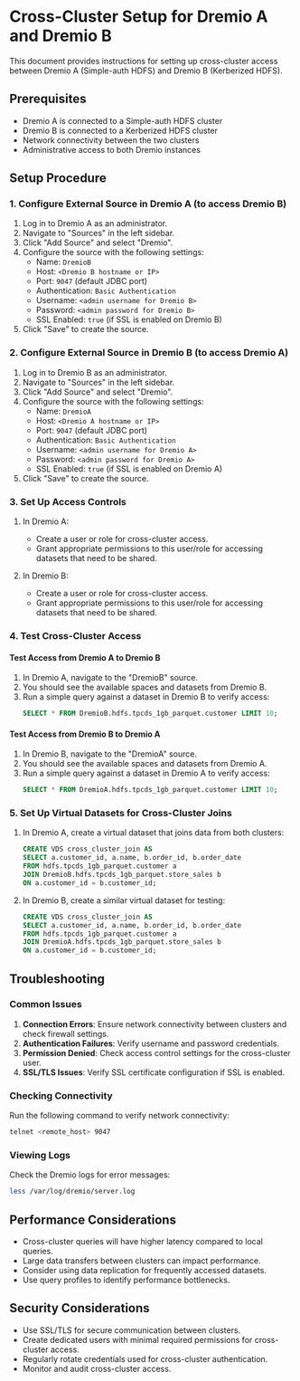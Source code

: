 # Cross-Cluster Setup for Dremio A and Dremio B

This document provides instructions for setting up cross-cluster access between Dremio A (Simple-auth HDFS) and Dremio B (Kerberized HDFS).

## Prerequisites

- Dremio A is connected to a Simple-auth HDFS cluster
- Dremio B is connected to a Kerberized HDFS cluster
- Network connectivity between the two clusters
- Administrative access to both Dremio instances

## Setup Procedure

### 1. Configure External Source in Dremio A (to access Dremio B)

1. Log in to Dremio A as an administrator.
2. Navigate to "Sources" in the left sidebar.
3. Click "Add Source" and select "Dremio".
4. Configure the source with the following settings:
   - Name: `DremioB`
   - Host: `<Dremio B hostname or IP>`
   - Port: `9047` (default JDBC port)
   - Authentication: `Basic Authentication`
   - Username: `<admin username for Dremio B>`
   - Password: `<admin password for Dremio B>`
   - SSL Enabled: `true` (if SSL is enabled on Dremio B)
5. Click "Save" to create the source.

### 2. Configure External Source in Dremio B (to access Dremio A)

1. Log in to Dremio B as an administrator.
2. Navigate to "Sources" in the left sidebar.
3. Click "Add Source" and select "Dremio".
4. Configure the source with the following settings:
   - Name: `DremioA`
   - Host: `<Dremio A hostname or IP>`
   - Port: `9047` (default JDBC port)
   - Authentication: `Basic Authentication`
   - Username: `<admin username for Dremio A>`
   - Password: `<admin password for Dremio A>`
   - SSL Enabled: `true` (if SSL is enabled on Dremio A)
5. Click "Save" to create the source.

### 3. Set Up Access Controls

1. In Dremio A:
   - Create a user or role for cross-cluster access.
   - Grant appropriate permissions to this user/role for accessing datasets that need to be shared.

2. In Dremio B:
   - Create a user or role for cross-cluster access.
   - Grant appropriate permissions to this user/role for accessing datasets that need to be shared.

### 4. Test Cross-Cluster Access

#### Test Access from Dremio A to Dremio B

1. In Dremio A, navigate to the "DremioB" source.
2. You should see the available spaces and datasets from Dremio B.
3. Run a simple query against a dataset in Dremio B to verify access:
   ```sql
   SELECT * FROM DremioB.hdfs.tpcds_1gb_parquet.customer LIMIT 10;
   ```

#### Test Access from Dremio B to Dremio A

1. In Dremio B, navigate to the "DremioA" source.
2. You should see the available spaces and datasets from Dremio A.
3. Run a simple query against a dataset in Dremio A to verify access:
   ```sql
   SELECT * FROM DremioA.hdfs.tpcds_1gb_parquet.customer LIMIT 10;
   ```

### 5. Set Up Virtual Datasets for Cross-Cluster Joins

1. In Dremio A, create a virtual dataset that joins data from both clusters:
   ```sql
   CREATE VDS cross_cluster_join AS
   SELECT a.customer_id, a.name, b.order_id, b.order_date
   FROM hdfs.tpcds_1gb_parquet.customer a
   JOIN DremioB.hdfs.tpcds_1gb_parquet.store_sales b
   ON a.customer_id = b.customer_id;
   ```

2. In Dremio B, create a similar virtual dataset for testing:
   ```sql
   CREATE VDS cross_cluster_join AS
   SELECT a.customer_id, a.name, b.order_id, b.order_date
   FROM hdfs.tpcds_1gb_parquet.customer a
   JOIN DremioA.hdfs.tpcds_1gb_parquet.store_sales b
   ON a.customer_id = b.customer_id;
   ```

## Troubleshooting

### Common Issues

1. **Connection Errors**: Ensure network connectivity between clusters and check firewall settings.
2. **Authentication Failures**: Verify username and password credentials.
3. **Permission Denied**: Check access control settings for the cross-cluster user.
4. **SSL/TLS Issues**: Verify SSL certificate configuration if SSL is enabled.

### Checking Connectivity

Run the following command to verify network connectivity:
```bash
telnet <remote_host> 9047
```

### Viewing Logs

Check the Dremio logs for error messages:
```bash
less /var/log/dremio/server.log
```

## Performance Considerations

- Cross-cluster queries will have higher latency compared to local queries.
- Large data transfers between clusters can impact performance.
- Consider using data replication for frequently accessed datasets.
- Use query profiles to identify performance bottlenecks.

## Security Considerations

- Use SSL/TLS for secure communication between clusters.
- Create dedicated users with minimal required permissions for cross-cluster access.
- Regularly rotate credentials used for cross-cluster authentication.
- Monitor and audit cross-cluster access. 